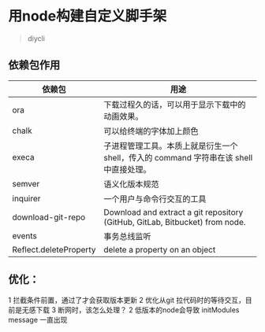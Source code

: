 # 用node构建自定义脚手架

> diycli

## 依赖包作用

| 依赖包 | 用途 |
| -- | -- |
| ora | 下载过程久的话，可以用于显示下载中的动画效果。|
| chalk | 可以给终端的字体加上颜色 |
| execa | 子进程管理工具。本质上就是衍生一个 shell，传入的 command 字符串在该 shell 中直接处理。 |
| semver | 语义化版本规范 |
| inquirer | 一个用户与命令行交互的工具 |
| download-git-repo | Download and extract a git repository (GitHub, GitLab, Bitbucket) from node. |
| events| 事务总线监听 |
| Reflect.deleteProperty | delete a property on an object |

## 优化：
1 拦截条件前置，通过了才会获取版本更新
2 优化从git 拉代码时的等待交互，目前是无感下载
3 断网时，该怎么处理？
2 低版本的node会导致 initModules message 一直出现

